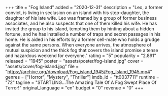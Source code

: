 +++
title = "Fog Island"
added = "2020-12-31"
description = "Leo, a former convict, is living in seclusion on an island with his step-daughter, the daughter of his late wife. Leo was framed by a group of former business associates, and he also suspects that one of them killed his wife. He has invited the group to his island, tempting them by hinting about a hidden fortune, and he has installed a number of traps and secret passages in his home. He is aided in his efforts by a former cell-mate who holds a grudge against the same persons. When everyone arrives, the atmosphere of mutual suspicion and the thick fog that covers the island promise a tense and hazardous weekend for everyone."
rating = "5"
popularity = "2.891"
released = "1945"
poster = "assets/poster/fog-island.jpg"
cover = "assets/cover/fog-island.jpg"
file = "https://archive.org/download/Fog_island_1945/Fog_Island_1945.mp4"
genres = ["Horror", "Mystery", "Thriller"]
imdb_id = "tt0037711"
runtime = "72"
tagline = "STARTLING...The Amazing Tale Of A Fog Swept Place Of Terror!"
original_language = "en"
budget = "0"
revenue = "0"
+++